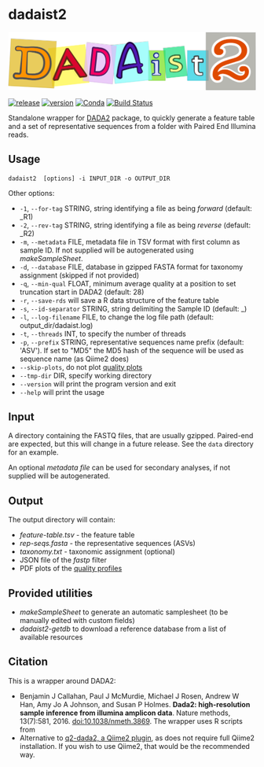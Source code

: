 # dadaist2

[![Dadaist2 logo](docs/dadaist.png)](https://github.com/quadram-institute-bioscience/dadaist2#readme)

[![release](https://img.shields.io/github/v/release/quadram-institute-bioscience/dadaist2?label=github%20release)](https://github.com/quadram-institute-bioscience/dadaist2/releases)
[![version](https://img.shields.io/conda/v/bioconda/dadaist2?label=bioconda)](https://bioconda.github.io/recipes/dadaist2/README.html)
[![Conda](https://img.shields.io/conda/dn/bioconda/dadaist2)](https://bioconda.github.io/recipes/dadaist2/README.html)
[![Build Status](https://www.travis-ci.com/quadram-institute-bioscience/dadaist2.svg?branch=master)](https://www.travis-ci.com/quadram-institute-bioscience/dadaist2)

Standalone wrapper for [DADA2](https://benjjneb.github.io/dada2/index.html) package, to quickly generate a feature table and a
set of representative sequences from a folder with Paired End Illumina reads.

## Usage

```
dadaist2  [options] -i INPUT_DIR -o OUTPUT_DIR
```

Other options:
* `-1`, `--for-tag` STRING, string identifying a file as being _forward_ (default: \_R1)
* `-2`, `--rev-tag` STRING, string identifying a file as being _reverse_ (default: \_R2)
* `-m`, `--metadata` FILE, metadata file in TSV format with first column as sample ID. If not supplied will be autogenerated using _makeSampleSheet_.
* `-d`, `--database` FILE, database in gzipped FASTA format for taxonomy assignment (skipped if not provided)
* `-q`, `--min-qual` FLOAT, minimum average quality at a position to set truncation start in DADA2 (default: 28)
* `-r`, `--save-rds` will save a R data structure of the feature table
* `-s`, `--id-separator` STRING, string delimiting the Sample ID (default: _)
* `-l`, `--log-filename` FILE, to change the log file path (default: output_dir/dadaist.log)
* `-t`, `--threads` INT, to specify the number of threads
* `-p`, `--prefix` STRING, representative sequences name prefix (default: 'ASV'). If set to "MD5" the MD5 hash of the sequence will be used as sequence name (as Qiime2 does)
* `--skip-plots`, do not plot [quality plots](docs/quality_plot.png)
* `--tmp-dir` DIR, specify working directory
* `--version` will print the program version and exit
* `--help` will print the usage

## Input

A directory containing the FASTQ files, that are usually gzipped. Paired-end are expected, but this will change in a future release. See the `data` directory for an example.

An optional _metadata file_ can be used for secondary analyses, if not supplied will be autogenerated.

## Output

The output directory will contain:
* _feature-table.tsv_ - the feature table
* _rep-seqs.fasta_ - the representative sequences (ASVs)
* _taxonomy.txt_ - taxonomic assignment (optional)
* JSON file of the _fastp_ filter
* PDF plots of the [quality profiles](docs/quality_plot.png)

## Provided utilities
* _makeSampleSheet_ to generate an automatic samplesheet (to be manually edited with custom fields)
* _dadaist2-getdb_ to download a reference database from a list of available resources

## Citation

This is a wrapper around DADA2:
* Benjamin J Callahan, Paul J McMurdie, Michael J Rosen, Andrew W Han, Amy Jo A Johnson, and Susan P Holmes. **Dada2: high-resolution sample inference from illumina amplicon data**. Nature methods, 13(7):581, 2016. [doi:10.1038/nmeth.3869](https://doi.org/doi:10.1038/nmeth.3869).
The wrapper uses R scripts from
* Alternative to [q2-dada2, a Qiime2 plugin](https://github.com/qiime2/q2-dada2), as does not require full Qiime2 installation. If you wish to use Qiime2, that would be the recommended way.
